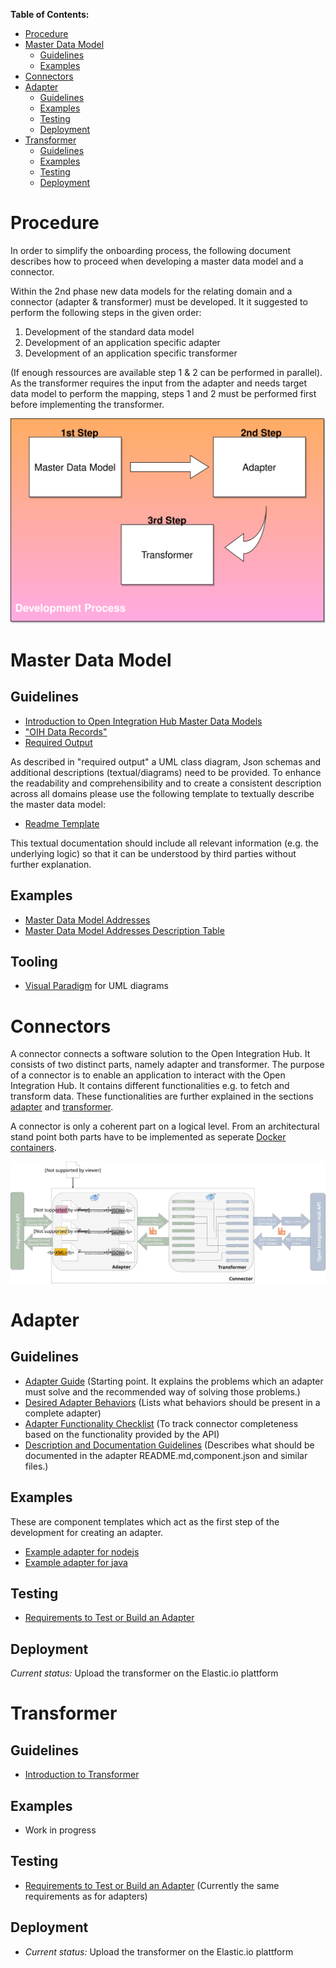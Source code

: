**Table of Contents:**

<!-- TOC depthFrom:1 depthTo:6 withLinks:1 updateOnSave:1 orderedList:0 -->

- [Procedure](#procedure)
- [Master Data Model](#master-data-model)
	- [Guidelines](#guidelines)
	- [Examples](#examples)
- [Connectors](#connectors)
- [Adapter](#adapter)
	- [Guidelines](#guidelines)
	- [Examples](#examples)
	- [Testing](#testing)
	- [Deployment](#deployment)
- [Transformer](#transformer)
	- [Guidelines](#guidelines)
	- [Examples](#examples)
	- [Testing](#testing)
	- [Deployment](#deployment)

<!-- /TOC -->

# Procedure

In order to simplify the onboarding process, the following document describes how to proceed when developing a master data model and a connector.

Within the 2nd phase new data models for the relating domain and a connector (adapter & transformer) must be developed.
It it suggested to perform the following steps in the given order:

1. Development of the standard data model
2. Development of an application specific adapter
3. Development of an application specific transformer

(If enough ressources are available step 1 & 2 can be performed in parallel). As the transformer requires the input from the adapter and needs target data model to perform the mapping, steps 1 and 2 must be performed first before implementing the transformer.

![DevelopmentProcess](Assets/DevelopmentProcess.svg)

# Master Data Model
## Guidelines

- [Introduction to Open Integration Hub Master Data Models](https://github.com/openintegrationhub/Data-and-Domain-Models/tree/master/MasterDataModels#2-what-is-a-master-data-model)
- [&quot;OIH Data Records&quot;](https://github.com/openintegrationhub/Data-and-Domain-Models/tree/master/MasterDataModels#41-oih-data-records)
- [Required Output](https://github.com/openintegrationhub/Data-and-Domain-Models/tree/master/MasterDataModels#6-rules-and-regulations-for-omdms-provided-by-the-oih-community)

As described in &quot;required output&quot; a UML class diagram, Json schemas and additional descriptions (textual/diagrams) need to be provided. To enhance the readability and comprehensibility and to create a consistent description across all domains please use the following template to textually describe the master data model:

- [Readme Template](https://github.com/openintegrationhub/Data-and-Domain-Models/blob/master/MasterDataModels/ReadmeTemplate.md)

This textual documentation should include all relevant information (e.g. the underlying logic) so that it can be understood by third parties without further explanation.

## Examples
- [Master Data Model Addresses](https://github.com/openintegrationhub/Data-and-Domain-Models/blob/master/MasterDataModels/Addresses/README.md)
- [Master Data Model Addresses Description Table](https://github.com/openintegrationhub/Data-and-Domain-Models/blob/master/MasterDataModels/Addresses/AddressModelV2Description.md)

## Tooling
- [Visual Paradigm](https://www.visual-paradigm.com/) for UML diagrams

# Connectors

A connector connects a software solution to the Open Integration Hub. It consists of two distinct parts, namely adapter and transformer. The purpose of a connector is to enable an application to interact with the Open Integration Hub. It contains different functionalities e.g. to fetch and transform data. These functionalities are further explained in the sections [adapter](#adapter) and [transformer](#transformer).

A connector is only a coherent part on a logical level.
From an architectural stand point both parts have to be implemented as seperate [Docker containers](https://www.docker.com/).

![Connectors](https://github.com/openintegrationhub/Connectors/blob/master/Assets/ConnectorsV2.svg)

# Adapter

## Guidelines

- [Adapter Guide](https://github.com/openintegrationhub/Connectors/blob/master/Adapters/AdapterGuide.md) (Starting point. It explains the problems which an adapter must solve and the recommended way of solving those problems.)
- [Desired Adapter Behaviors](https://github.com/openintegrationhub/Connectors/blob/master/Adapters/AdapterChecklists/DesiredAdapterBehaviors.md) (Lists what behaviors should be present in a complete adapter)
- [Adapter Functionality Checklist](file:///tmp/d20180424-4-347rzp/to%20track%20connector%20completeness%20based%20on%20the%20functionality%20provided%20by%20the%20API) (To track connector completeness based on the functionality provided by the API)
- [Description and Documentation Guidelines](https://github.com/openintegrationhub/Connectors/blob/master/Adapters/AdapterChecklists/AdapterDescriptionAndDocumentationChecklist.md) (Describes what should be documented in the adapter README.md,component.json and similar files.)

## Examples

These are component templates which act as the first step of the development for creating an adapter.
- [Example adapter for nodejs](https://github.com/elasticio/petstore-component-nodejs)
- [Example adapter for java](https://github.com/elasticio/petstore-component-java)

## Testing

- [Requirements to Test or Build an Adapter](https://github.com/openintegrationhub/Connectors/blob/master/Adapters/AdapterChecklists/RequirementsToTestOrBuildAnAdapter.md)

## Deployment
_Current status:_ Upload the transformer on the Elastic.io plattform


# Transformer

## Guidelines

- [Introduction to Transformer](https://github.com/openintegrationhub/Connectors/blob/master/Transformer/README.md)

## Examples
- Work in progress


## Testing
- [Requirements to Test or Build an Adapter](https://github.com/openintegrationhub/Connectors/blob/master/Adapters/AdapterChecklists/RequirementsToTestOrBuildAnAdapter.md) (Currently the same requirements as for adapters)

## Deployment
- _Current status:_ Upload the transformer on the Elastic.io plattform
